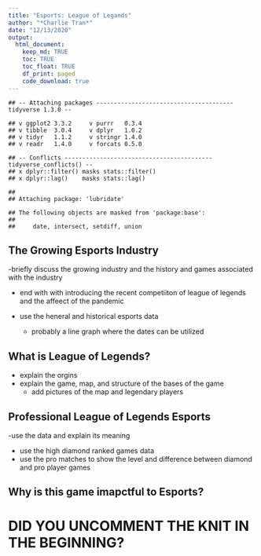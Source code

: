 ```yaml
---
title: "Esports: League of Legands"
author: "*Charlie Tran*"
date: "12/13/2020"
output: 
  html_document:
    keep_md: TRUE
    toc: TRUE
    toc_float: TRUE
    df_print: paged
    code_download: true
---
```






```
## -- Attaching packages --------------------------------------- tidyverse 1.3.0 --
```

```
## v ggplot2 3.3.2     v purrr   0.3.4
## v tibble  3.0.4     v dplyr   1.0.2
## v tidyr   1.1.2     v stringr 1.4.0
## v readr   1.4.0     v forcats 0.5.0
```

```
## -- Conflicts ------------------------------------------ tidyverse_conflicts() --
## x dplyr::filter() masks stats::filter()
## x dplyr::lag()    masks stats::lag()
```

```
## 
## Attaching package: 'lubridate'
```

```
## The following objects are masked from 'package:base':
## 
##     date, intersect, setdiff, union
```



## The Growing Esports Industry

-briefly discuss the growing industry and the history and games associated with the industry
  - end with with introducing the recent competiiton of league of legends and the affeect of the pandemic
  
- use the heneral and historical esports data
  - probably a line graph where the dates can be utilized


## What is League of Legends?

- explain the orgins
- explain the game, map, and structure of the bases of the game
  - add pictures of the map and legendary players
  
## Professional League of Legends Esports

-use the data and explain its meaning
- use the high diamond ranked games data 
- use the pro matches to show the level and difference between diamond and pro player games



## Why is this game imapctful to Esports?

# DID YOU UNCOMMENT THE KNIT IN THE BEGINNING?
